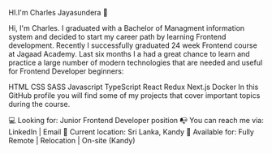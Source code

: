 HI.I'm Charles Jayasundera 👋

Hi, I'm Charles. I graduated with a Bachelor of Managment information system and decided to start my career path by learning Frontend development. Recently I successfully graduated 24 week Frontend course at Jagaad Academy. Last six months I a had a great chance to learn and practice a large number of modern technologies that are needed and useful for Frontend Developer beginners:

HTML
CSS
SASS
Javascript
TypeScript
React
Redux
Next.js
Docker
In this GitHub profile you will find some of my projects that cover important topics during the course.

💻 Looking for: Junior Frontend Developer position
📭 You can reach me via: LinkedIn | Email
📌 Current location: Sri Lanka, Kandy
🚀 Available for: Fully Remote | Relocation | On-site (Kandy)
